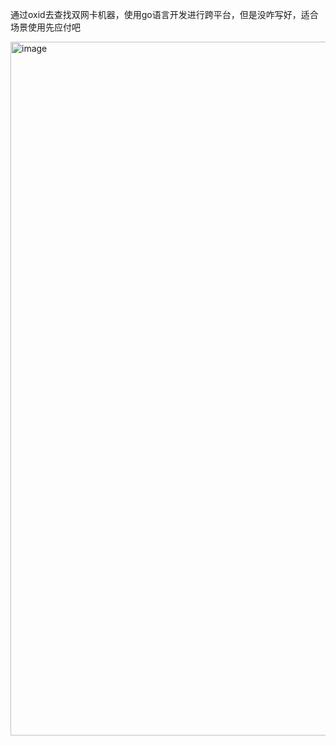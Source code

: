 通过oxid去查找双网卡机器，使用go语言开发进行跨平台，但是没咋写好，适合场景使用先应付吧

<img width="1110" alt="image" src="https://user-images.githubusercontent.com/81064151/180905336-cb05d621-3aaa-486b-92cf-7877d9aec6e1.png">
